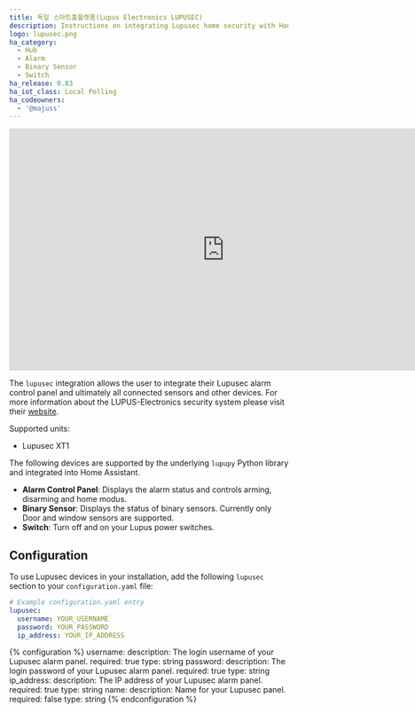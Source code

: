 ```yaml
---
title: 독일 스마트홈플랫폼(Lupus Electronics LUPUSEC)
description: Instructions on integrating Lupusec home security with Home Assistant.
logo: lupusec.png
ha_category:
  - Hub
  - Alarm
  - Binary Sensor
  - Switch
ha_release: 0.83
ha_iot_class: Local Polling
ha_codeowners:
  - '@majuss'
---
```


<div class='videoWrapper'>
<iframe width="776" height="437" src="https://www.youtube.com/embed/0VKqEfwbQT4" frameborder="0" allow="accelerometer; autoplay; encrypted-media; gyroscope; picture-in-picture" allowfullscreen></iframe>
</div>

The `lupusec` integration allows the user to integrate their Lupusec alarm control panel and ultimately all connected sensors and other devices. For more information about the LUPUS-Electronics security system please visit their [website](https://www.lupus-electronics.de).

Supported units:

- Lupusec XT1

The following devices are supported by the underlying `lupupy` Python library and integrated into Home Assistant.

- **Alarm Control Panel**: Displays the alarm status and controls arming, disarming and home modus.
- **Binary Sensor**: Displays the status of binary sensors. Currently only Door and window sensors are supported.
- **Switch**: Turn off and on your Lupus power switches.

## Configuration

To use Lupusec devices in your installation, add the following `lupusec` section to your `configuration.yaml` file:

```yaml
# Example configuration.yaml entry
lupusec:
  username: YOUR_USERNAME
  password: YOUR_PASSWORD
  ip_address: YOUR_IP_ADDRESS
```

{% configuration %}
username:
  description: The login username of your Lupusec alarm panel.
  required: true
  type: string
password:
  description: The login password of your Lupusec alarm panel.
  required: true
  type: string
ip_address:
  description: The IP address of your Lupusec alarm panel.
  required: true
  type: string
name:
  description: Name for your Lupusec panel.
  required: false
  type: string
{% endconfiguration %}

